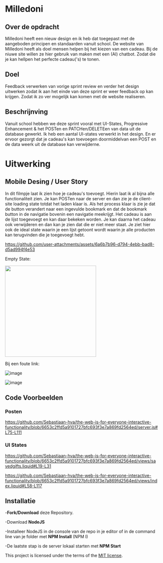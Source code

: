 # Milledoni

## Over de opdracht

Milledoni heeft een nieuw design en ik heb dat toegepast met de aangeboden principen en standaarden vanuit school. De website van Milledoni heeft als doel mensen helpen bij het kiezen van een cadeau.
Bij de niuwe site willen ze hier gebruik van maken met een (AI) chatbot. Zodat die je kan hellpen het perfecte cadeau('s) te tonen.

## Doel

Feedback verwerken van vorige sprint review en verder het design uitwerken zodat ik aan het einde van deze sprint er weer feedback op kan krijgen. Zodat ik zo ver mogelijk kan komen met de website realiseren.


## Beschrijnving
Vanuit school hebben we deze sprint vooral met UI-States, Progressive Enhancement & het POSTen en PATCHen/DELETEen van data uit de database gewerkt. 
Ik heb een aantal UI-states verwerkt in het design. 
En er ervoor gezorgt dat je cadeau's kan toevoegen doormiddelvan een POST en de data weerk uit de database kan verwijderne.

# Uitwerking

## Mobile Desing / User  Story

In dit filmpje laat ik zien hoe je cadeau's toevoegt. Hierin laat ik al bijna alle functionaliteit zien.
Je kan POSTen naar de server en dan zie je de client-site loading state totdat het laden klaar is.
Als het process klaar is zie je dat de button verandert naar een ingevulde bookmark en dat de bookmark button in de navigatie bovenin een navigatie meekrijgt.
Het cadeau is aan de lijst toegevoegt en kan daar bekeken worden. Je kan daarna het cadeau ook verwijderen en dan kan je zien dat die er niet meer staat.
Je ziet hier ook de ideal state waarin je een lijst getoont wordt waarin je alle producten kan terugvinden die je toegevoegt hebt.

https://github.com/user-attachments/assets/6a6b7b96-d794-4ebb-bad8-d5ad994f4e53

Empty State:

<img src="https://github.com/user-attachments/assets/55574a21-9846-48b0-823c-e3e54b90efef" width=300/>

Bij een foute link:

![image](https://github.com/user-attachments/assets/f412b74c-1c83-4b8c-a212-9a8e35054e99)

![image](https://github.com/user-attachments/assets/e6f600f6-554c-4d4d-b8d3-50d9e354641c)


## Code Voorbeelden

### Posten

https://github.com/Sebastiaan-hva/the-web-is-for-everyone-interactive-functionality/blob/6653c2ffd5a9101727bfc693f3e7a869fd2564ed/server.js#L75-L111
<!-- Bij Beschrijving staat kort beschreven wat voor project het is en wat je hebt gemaakt -->
<!-- Voeg een mooie poster visual of video toe 📸 -->
<!-- Voeg een link toe naar GitHub Pages 🌐-->

### UI States

https://github.com/Sebastiaan-hva/the-web-is-for-everyone-interactive-functionality/blob/6653c2ffd5a9101727bfc693f3e7a869fd2564ed/views/savedgifts.liquid#L19-L31

https://github.com/Sebastiaan-hva/the-web-is-for-everyone-interactive-functionality/blob/6653c2ffd5a9101727bfc693f3e7a869fd2564ed/views/index.liquid#L58-L117

## Installatie

-**Fork/Download** deze Repository.

-Download **NodeJS**

-Installeer NodeJS in de console van de repo in je editor of in de command line van je folder met **NPM Install** (NPM I)

-De laatste stap is de server lokaal starten met **NPM Start**

This project is licensed under the terms of the [MIT license](./LICENSE).
